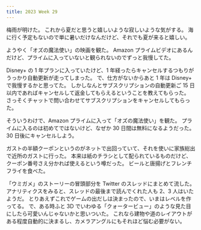 ```yaml
---
title: 2023 Week 29
---
```


梅雨が明けた。
これから夏だと思うと嬉しいような寂しいような気がする。
海に行く予定もないので単に暑いだけなんだけど、それでも夏が来ると嬉しい。

ようやく「オズの魔法使い」の映画を観た。
Amazon プライムビデオにあるんだけど、プライムに入っていないと観られないのでずっと我慢してた。

Disney+ の 1 年プランに入っていたけど、1 年経ったらキャンセルするつもりがうっかり自動更新が走ってしまった。
で、仕方がないからあと 1 年は Disney+ で我慢するかと思ってた。
しかしなんとサブスクリプションの自動更新ご 15 日以内であればキャンセルして返金してもらえるということを教えてもらった。
さっそくチャットで問い合わせてサブスクリプションをキャンセルしてもらった。

そういうわけで、Amazon プライムに入って「オズの魔法使い」を観た。
プライムに入るのは初めてではないけど、なぜか 30 日間は無料になるようだった。
30 日後にキャンセルしよう。

ガストの半額クーポンというのがネットで出回っていて、それを使いに家族総出で近所のガストに行った。
本来は紙のチラシとして配られているものだけど、クーポン番号さえ分かれば使えるという噂だった。
ビールと唐揚げとフレンチフライを食べた。

「ウミガメ」のストーリーの冒頭部分を Twitter のスレッドにまとめて流した。
アナリティクスをみると、スレッドの最後まで読んでくれた人も 2、3 人はいたようだ。
とりあえずこれでゲームの出だしは決まったので、いまはレベルを作ってる。
で、ある時ふと 3D でいわゆる「クォータービュー」のような見た目にしたら可愛いんじゃないかと思いついた。
これなら建物や道のレイアウトがある程度自動的に決まるし、カメラアングルにもそれほど悩む必要がない。

